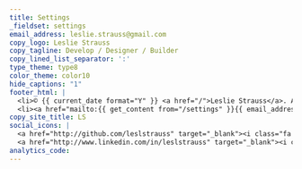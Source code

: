 ```yaml
---
title: Settings
_fieldset: settings
email_address: leslie.strauss@gmail.com
copy_logo: Leslie Strauss
copy_tagline: Develop / Designer / Builder
copy_lined_list_separator: ':'
type_theme: type8
color_theme: color10
hide_captions: "1"
footer_html: |
  <li>© {{ current_date format="Y" }} <a href="/">Leslie Strauss</a>. All rights reserved.</li>
  <li><a href="mailto:{{ get_content from="/settings" }}{{ email_address|obfuscate }}{{ /get_content }}"><i class="fa fa-envelope-o"></i> {{ get_content from="/settings" }}{{ email_address|obfuscate }}{{ /get_content }}</a></li>
copy_site_title: LS
social_icons: |
  <a href="http://github.com/leslstrauss" target="_blank"><i class="fa fa-github-square fa-2x"></i></a>
  <a href="http://www.linkedin.com/in/leslstrauss" target="_blank"><i class="fa fa-linkedin-square fa-2x"></i></a>
analytics_code:
---
```
















































































